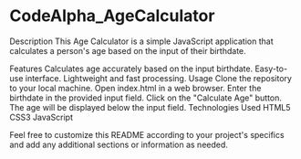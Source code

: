 # CodeAlpha_AgeCalculator
Description
This Age Calculator is a simple JavaScript application that calculates a person's age based on the input of their birthdate.

Features
Calculates age accurately based on the input birthdate.
Easy-to-use interface.
Lightweight and fast processing.
Usage
Clone the repository to your local machine.
Open index.html in a web browser.
Enter the birthdate in the provided input field.
Click on the "Calculate Age" button.
The age will be displayed below the input field.
Technologies Used
HTML5
CSS3
JavaScript


Feel free to customize this README according to your project's specifics and add any additional sections or information as needed.






